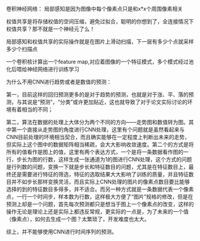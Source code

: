 卷积神经网络：
局部感知是因为图像中每个像素点只是和x*x个周围像素相关

权值共享是将存储权值的空间压缩，避免过拟合，聪明的你想到了，全连接情况下权值共享？那不就是一个神经元了么！

局部感知和权值共享的实际操作就是在图片上滑动扫描，下一层有多少个点就采样多少个扫描点

一个卷积核计算出一个feature map,对应着图像的一个特征模式，多个模式经过池化后喂给神经网络进行训练学习

为什么不用CNN进行趋势或者是数值的预测：

第一，目前这样的回归预测更多的是对于趋势的预测，也就是对于涨、平、落的预测，与其说是“预测”，“分类”或许更加贴近，这也就导致了对于论文实际讨论的环境有着相当的不同；

第二，算法在数据的处理上大体分为两个不同的方向——走势图和数值转为图。其中第一个直接从走势图的角度进行CNN处理，这里有个问题就是虽然看起来与CNN目前处理的环境相当契合，而且确实能够在一定程度上判断出未来的走势，但实际上这个图中的数据矩阵相当稀疏，会大大影响收敛速度。第二个的方式是将所有的值看作是图上的值，这里有两个表达方式，一个是将一条数据看作图的一行，步长为图的行数，这样生成一张通道为1的图进行CNN处理，这个方式的问题是行列数的问题，变换一下就是步长和特征数目的问题，尤其是在特征数目上，最终还是需要进行特征的筛选，特征的选取结果大大影响了训练的质量，并且特征数目并不如步长那样变换灵活，而且实际上CNN处理的图片的像素点数目要比能够选择的到的特征数目多得多，并不适合。而另一种方式就是一条数据代表一个像素点，一行一个时间步，样本数为行数，这样极大方便了“图片”规格的修改，但是在预测上却是一个问题，首先每次预测都只是想当于图上一个像素点的改变，这样的操作无论是理论上还是实际上都违反常规，更实际的一点是，为了未来的一个值（像素点），如何去生成一个图？太繁琐了，开发难度也太大。

综上，并不能够使用CNN进行时间序列的预测。